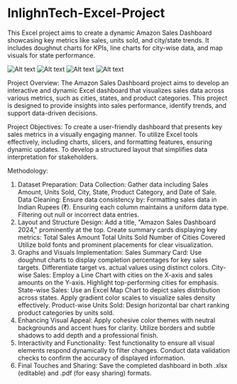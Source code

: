# InlighnTech-Excel-Project
This Excel project aims to create a dynamic Amazon Sales Dashboard showcasing key metrics like sales, units sold, and city/state trends. It includes doughnut charts for KPIs, line charts for city-wise data, and map visuals for state performance. 

![Alt text](image_path)
![Alt text](image_path)
![Alt text](image_path)
![Alt text](image_path)


Project Overview:
The Amazon Sales Dashboard project aims to develop an interactive and dynamic Excel dashboard that visualizes sales data across various metrics, such as cities, states, and product categories. This project is designed to provide insights into sales performance, identify trends, and support data-driven decisions.

Project Objectives:
To create a user-friendly dashboard that presents key sales metrics in a visually engaging manner.
To utilize Excel tools effectively, including charts, slicers, and formatting features, ensuring dynamic updates.
To develop a structured layout that simplifies data interpretation for stakeholders.

Methodology:
1. Dataset Preparation:
Data Collection: Gather data including Sales Amount, Units Sold, City, State, Product Category, and Date of Sale.
Data Cleaning: Ensure data consistency by:
Formatting sales data in Indian Rupees (₹).
Ensuring each column maintains a uniform data type.
Filtering out null or incorrect data entries.
2. Layout and Structure Design:
Add a title, "Amazon Sales Dashboard 2024," prominently at the top.
Create summary cards displaying key metrics:
Total Sales Amount
Total Units Sold
Number of Cities Covered
Utilize bold fonts and prominent placements for clear visualization.
3. Graphs and Visuals Implementation:
Sales Summary Card:
Use doughnut charts to display completion percentages for key sales targets.
Differentiate target vs. actual values using distinct colors.
City-wise Sales:
Employ a Line Chart with cities on the X-axis and sales amounts on the Y-axis.
Highlight top-performing cities for emphasis.
State-wise Sales:
Use an Excel Map Chart to depict sales distribution across states.
Apply gradient color scales to visualize sales density effectively.
Product-wise Units Sold:
Design horizontal bar chart ranking product categories by units sold.
4. Enhancing Visual Appeal:
Apply cohesive color themes with neutral backgrounds and accent hues for clarity.
Utilize borders and subtle shadows to add depth and a professional finish.
5. Interactivity and Functionality:
Test functionality to ensure all visual elements respond dynamically to filter changes.
Conduct data validation checks to confirm the accuracy of displayed information.
6. Final Touches and Sharing:
Save the completed dashboard in both .xlsx (editable) and .pdf (for easy sharing) formats.

